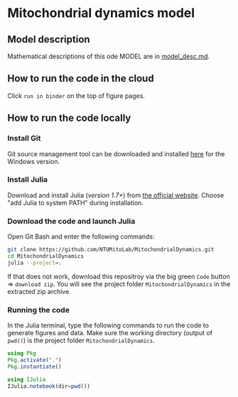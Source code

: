 # Mitochondrial dynamics model

## Model description

Mathematical descriptions of this ode MODEL are in [model_desc.md](model_desc.md).

## How to run the code in the cloud

Click `run in binder` on the top of figure pages.

## How to run the code locally

### Install Git

Git source management tool can be downloaded and installed [here](https://git-scm.com/download/win) for the Windows version.

### Install Julia

Download and install Julia (*version 1.7+*) from [the official website](https://julialang.org/downloads/). Choose "add Julia to system PATH" during installation.

### Download the code and launch Julia

Open Git Bash and enter the following commands:

```bash
git clone https://github.com/NTUMitoLab/MitochondrialDynamics.git
cd MitochondrialDynamics
julia --project=.
```

If that does not work, download this repositroy via the big green `Code` button => `download zip`. You will see the project folder `MitochondrialDynamics` in the extracted zip archive.

### Running the code

In the Julia terminal, type the following commands to run the code to generate figures and data. Make sure the working directory (output of `pwd()`) is the project folder `MitochondrialDynamics`.

```jl
using Pkg
Pkg.activate(".")
Pkg.instantiate()

using IJulia
IJulia.notebook(dir=pwd())
```
